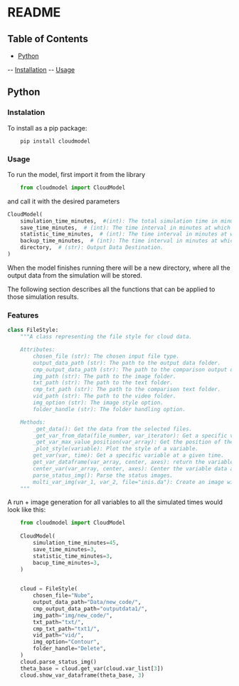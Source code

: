# README

## Table of Contents

- [Python](#python)

-- [Installation](#instalation)
-- [Usage](#usage)

## Python

### Instalation

To install as a pip package:

```console
    pip install cloudmodel
```

### Usage

To run the model, first import it from the library

```python
    from cloudmodel import CloudModel
```

and call it with the desired parameters

```python
CloudModel(
    simulation_time_minutes,  #(int): The total simulation time in minutes.
    save_time_minutes,  # (int): The time interval in minutes at which the model state is saved.
    statistic_time_minutes,  # (int): The time interval in minutes at which statistics are calculated.
    backup_time_minutes,  # (int): The time interval in minutes at which backups are created.
    directory,  # (str): Output Data Destination.
)
```

When the model finishes running there will be a new directory, where all the output data from the simulation will be stored.

The following section describes all the functions that can be applied to those simulation results.

### Features

```python
class FileStyle:
    """A class representing the file style for cloud data.

    Attributes:
        chosen_file (str): The chosen input file type.
        output_data_path (str): The path to the output data folder.
        cmp_output_data_path (str): The path to the comparison output data folder.
        img_path (str): The path to the image folder.
        txt_path (str): The path to the text folder.
        cmp_txt_path (str): The path to the comparison text folder.
        vid_path (str): The path to the video folder.
        img_option (str): The image style option.
        folder_handle (str): The folder handling option.

    Methods:
        _get_data(): Get the data from the selected files.
        _get_var_from_data(file_number, var_iterator): Get a specific variable from the data.
        _get_var_max_value_position(var_array): Get the position of the maximum value in the variable data.
        _plot_style(variable): Plot the style of a variable.
        get_var(var, time): Get a specific variable at a given time.
        get_var_dataframe(var_array, center, axes): return the variable data as a DataFrame.
        center_var(var_array, center, axes): Center the variable data along a specific axes.
        parse_status_img(): Parse the status images.
        multi_var_img(var_1, var_2, file="inis.da"): Create an image with multiple variables.
    """
```

A run + image generation for all variables to all the simulated times would look like this:

```python
    from cloudmodel import CloudModel
    
    CloudModel(
        simulation_time_minutes=45,
        save_time_minutes=3,
        statistic_time_minutes=3,
        bacup_time_minutes=3,
    )

    
    cloud = FileStyle(
        chosen_file="Nube",
        output_data_path="Data/new_code/",
        cmp_output_data_path="outputdata1/",
        img_path="img/new_code/",
        txt_path="txt/",
        cmp_txt_path="txt1/",
        vid_path="vid/",
        img_option="Contour",
        folder_handle="Delete",
    )
    cloud.parse_status_img()
    theta_base = cloud.get_var(cloud.var_list[3])
    cloud.show_var_dataframe(theta_base, 3)
```
